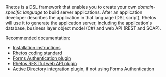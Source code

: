 Rhetos is a DSL framework that enables you to create your own *domain-specific language* to build server applications.
After an application developer describes the application in that language (DSL script), Rhetos will
use it to generate the application server, including the application's database,
business layer object model (C#) and web API (REST and SOAP).

Recommended documentation:

* [Installation instructions](https://github.com/Rhetos/Rhetos/blob/master/Readme.md)
* [Rhetos coding standard](https://github.com/Rhetos/Rhetos/wiki/Rhetos-coding-standard)
* [Forms Authentication plugin](https://github.com/Rhetos/Rhetos/blob/master/AspNetFormsAuth/Readme.md)
* [Rhetos RESTful web API plugin](https://github.com/Rhetos/RestGenerator/blob/master/Readme.md)
* [Active Directory integration plugin](https://github.com/Rhetos/Rhetos/blob/master/ActiveDirectorySync/Readme.md), if not using Forms Authentication
